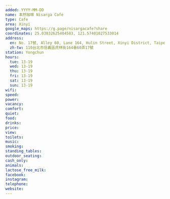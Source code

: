 ```yaml
---
added: YYYY-MM-DD
name: 本然咖啡 Nisarga Cafe
type: Cafe
area: Xinyi
google_maps: https://g.page/nisargacafe?share
coordinates: 25.03832625404583, 121.57401027533014
address:
  en: No. 17號, Alley 60, Lane 164, Hulin Street, Xinyi District, Taipei City, 110
  zh-tw: 110台北市信義區虎林街164巷60弄17號
station: Yongchun
hours:
  tue: 13-19
  wed: 13-19
  thu: 13-19
  fri: 13-19
  sat: 13-19
  sun: 13-19
wifi: 
speed: 
power: 
vacancy: 
comfort: 
quiet: 
food: 
drinks: 
price: 
view: 
toilets: 
music: 
smoking: 
standing_tables: 
outdoor_seating: 
cash_only: 
animals: 
lactose_free_milk: 
facebook: 
instagram: 
telephone: 
website: 
---
```

